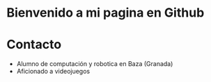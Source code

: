 # Bienvenido a mi pagina en Github

# Contacto
- Alumno de computación y robotica en Baza (Granada)
- Aficionado a videojuegos